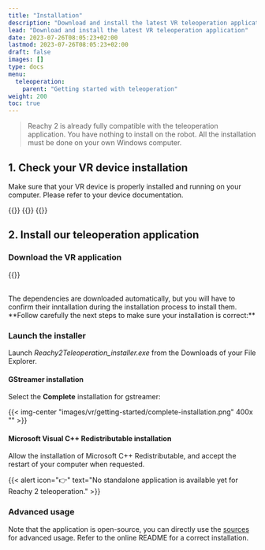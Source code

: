 ```yaml
---
title: "Installation"
description: "Download and install the latest VR teleoperation application"
lead: "Download and install the latest VR teleoperation application"
date: 2023-07-26T08:05:23+02:00
lastmod: 2023-07-26T08:05:23+02:00
draft: false
images: []
type: docs
menu:
  teleoperation:
    parent: "Getting started with teleoperation"
weight: 200
toc: true
---
```


> Reachy 2 is already fully compatible with the teleoperation application. You have nothing to install on the robot. All the installation must be done on your own Windows computer.


## 1. Check your VR device installation

Make sure that your VR device is properly installed and running on your computer.
Please refer to your device documentation.

{{<toggle-list title="Meta headsets (Quest 2, Quest 3 and Rift)" text="<i>Coming soon</i>">}}
{{<toggle-list title="HTC Vive" text="<i>Coming soon</i>">}}
{{<toggle-list title="Valve Index" text="<i>Coming soon</i>">}}

## 2. Install our teleoperation application

### Download the VR application

{{<my-button label="Download the latest VR application" link="https://github.com/pollen-robotics/Reachy2Teleoperation/releases/latest/download/Reachy2Teleoperation_installer.exe">}}

<br />
The dependencies are downloaded automatically, but you will have to confirm their inntallation during the installation process to install them. **Follow carefully the next steps to make sure your installation is correct:**  

### Launch the installer
Launch *Reachy2Teleoperation_installer.exe* from the Downloads of your File Explorer.

#### GStreamer installation
Select the **Complete** installation for gstreamer:

{{< img-center "images/vr/getting-started/complete-installation.png" 400x "" >}}


#### Microsoft Visual C++ Redistributable installation
Allow the installation of Microsoft C++ Redistributable, and accept the restart of your computer when requested.

{{< alert icon="👉" text="No standalone application is available yet for Reachy 2 teleoperation." >}}

### Advanced usage
Note that the application is open-source, you can directly use the [sources](https://github.com/pollen-robotics/Reachy2Teleoperation) for advanced usage. Refer to the online README for a correct installation.


